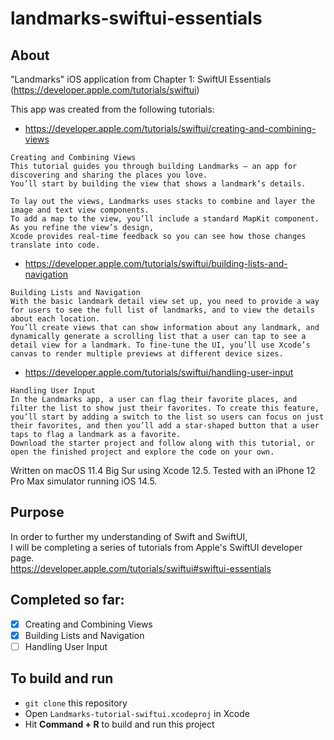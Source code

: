 #  landmarks-swiftui-essentials

## About
"Landmarks" iOS application from Chapter 1: SwiftUI Essentials<br>
(https://developer.apple.com/tutorials/swiftui)<br>

This app was created from the following tutorials:

- https://developer.apple.com/tutorials/swiftui/creating-and-combining-views
```
Creating and Combining Views
This tutorial guides you through building Landmarks — an app for discovering and sharing the places you love. 
You’ll start by building the view that shows a landmark’s details.

To lay out the views, Landmarks uses stacks to combine and layer the image and text view components. 
To add a map to the view, you’ll include a standard MapKit component. As you refine the view’s design, 
Xcode provides real-time feedback so you can see how those changes translate into code.
```
- https://developer.apple.com/tutorials/swiftui/building-lists-and-navigation
```
Building Lists and Navigation
With the basic landmark detail view set up, you need to provide a way for users to see the full list of landmarks, and to view the details about each location.
You’ll create views that can show information about any landmark, and dynamically generate a scrolling list that a user can tap to see a detail view for a landmark. To fine-tune the UI, you’ll use Xcode’s canvas to render multiple previews at different device sizes.
```
- https://developer.apple.com/tutorials/swiftui/handling-user-input
```
Handling User Input
In the Landmarks app, a user can flag their favorite places, and filter the list to show just their favorites. To create this feature, you’ll start by adding a switch to the list so users can focus on just their favorites, and then you’ll add a star-shaped button that a user taps to flag a landmark as a favorite.
Download the starter project and follow along with this tutorial, or open the finished project and explore the code on your own.
```

Written on macOS 11.4 Big Sur using Xcode 12.5.
Tested with an iPhone 12 Pro Max simulator running iOS 14.5.

## Purpose

In order to further my understanding of Swift and SwiftUI,<br>
I will be completing a series of tutorials from Apple's SwiftUI developer page.<br>
https://developer.apple.com/tutorials/swiftui#swiftui-essentials

## Completed so far:

- [x] Creating and Combining Views
- [x] Building Lists and Navigation
- [ ] Handling User Input

## To build and run

- `git clone` this repository
- Open `Landmarks-tutorial-swiftui.xcodeproj` in Xcode
- Hit <b>Command + R</b> to build and run this project
